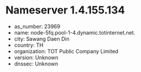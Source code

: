# Nameserver 1.4.155.134

* as_number: 23969
* name: node-5fq.pool-1-4.dynamic.totinternet.net.
* city: Sawang Daen Din
* country: TH
* organization: TOT Public Company Limited
* version: Unknown
* dnssec: Unknown
